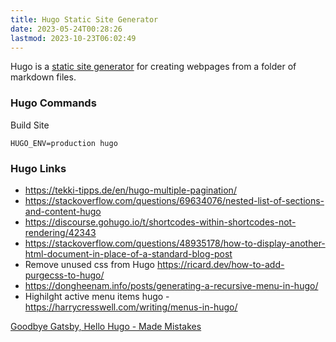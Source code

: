 ```yaml
---
title: Hugo Static Site Generator
date: 2023-05-24T00:28:26
lastmod: 2023-10-23T06:02:49
---
```


Hugo is a [static site generator](./static-site-generators.md) for creating webpages from a folder of markdown files.

### Hugo Commands

Build Site

```
HUGO_ENV=production hugo
```

### Hugo Links

- https://tekki-tipps.de/en/hugo-multiple-pagination/
- https://stackoverflow.com/questions/69634076/nested-list-of-sections-and-content-hugo
- https://discourse.gohugo.io/t/shortcodes-within-shortcodes-not-rendering/42343
- https://stackoverflow.com/questions/48935178/how-to-display-another-html-document-in-place-of-a-standard-blog-post
- Remove unused css from Hugo https://ricard.dev/how-to-add-purgecss-to-hugo/
- https://dongheenam.info/posts/generating-a-recursive-menu-in-hugo/
- Highilght active menu items hugo - https://harrycresswell.com/writing/menus-in-hugo/

[Goodbye Gatsby, Hello Hugo - Made Mistakes](https://mademistakes.com/notes/goodbye-gatsby-hello-hugo/)
